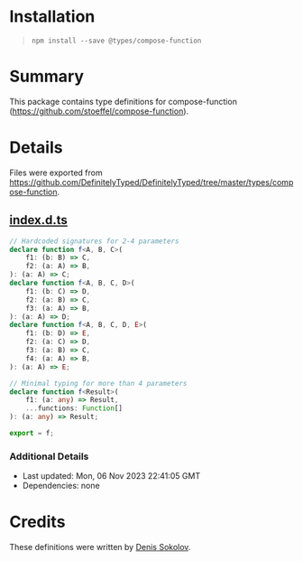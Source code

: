 # Installation
> `npm install --save @types/compose-function`

# Summary
This package contains type definitions for compose-function (https://github.com/stoeffel/compose-function).

# Details
Files were exported from https://github.com/DefinitelyTyped/DefinitelyTyped/tree/master/types/compose-function.
## [index.d.ts](https://github.com/DefinitelyTyped/DefinitelyTyped/tree/master/types/compose-function/index.d.ts)
````ts
// Hardcoded signatures for 2-4 parameters
declare function f<A, B, C>(
    f1: (b: B) => C,
    f2: (a: A) => B,
): (a: A) => C;
declare function f<A, B, C, D>(
    f1: (b: C) => D,
    f2: (a: B) => C,
    f3: (a: A) => B,
): (a: A) => D;
declare function f<A, B, C, D, E>(
    f1: (b: D) => E,
    f2: (a: C) => D,
    f3: (a: B) => C,
    f4: (a: A) => B,
): (a: A) => E;

// Minimal typing for more than 4 parameters
declare function f<Result>(
    f1: (a: any) => Result,
    ...functions: Function[]
): (a: any) => Result;

export = f;

````

### Additional Details
 * Last updated: Mon, 06 Nov 2023 22:41:05 GMT
 * Dependencies: none

# Credits
These definitions were written by [Denis Sokolov](https://github.com/denis-sokolov).
